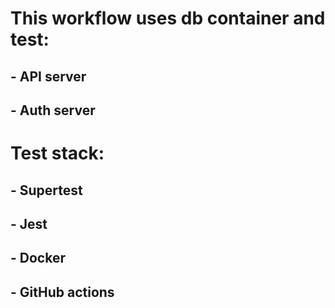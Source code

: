 # This workflow uses db container and test:
## - API server
## - Auth server

# Test stack:
## - Supertest
## - Jest
## - Docker
## - GitHub actions
